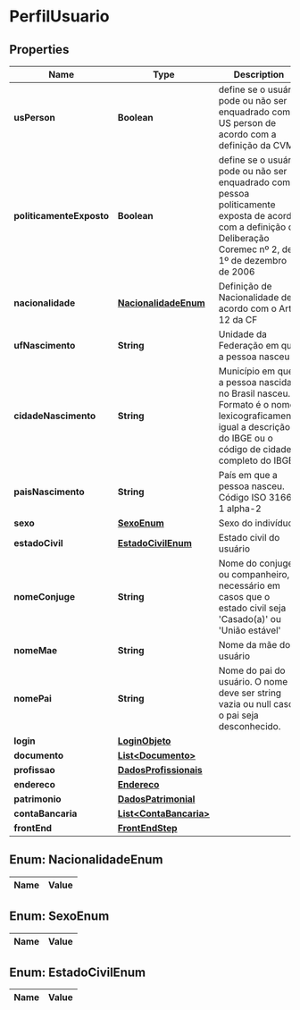 

# PerfilUsuario

## Properties

Name | Type | Description | Notes
------------ | ------------- | ------------- | -------------
**usPerson** | **Boolean** | define se o usuário pode ou não ser enquadrado como US person de acordo com a definição da CVM |  [optional]
**politicamenteExposto** | **Boolean** | define se o usuário pode ou não ser enquadrado como pessoa politicamente exposta de acordo com a definição da Deliberação Coremec nº 2, de 1º de dezembro de 2006 |  [optional]
**nacionalidade** | [**NacionalidadeEnum**](#NacionalidadeEnum) | Definição de Nacionalidade de acordo com o Art. 12 da CF |  [optional]
**ufNascimento** | **String** | Unidade da Federação em que a pessoa nasceu |  [optional]
**cidadeNascimento** | **String** | Município em que a pessoa nascida no Brasil nasceu. Formato é o nome lexicograficamente igual a descrição do IBGE ou o código de cidade completo do IBGE |  [optional]
**paisNascimento** | **String** | País em que a pessoa nasceu. Código ISO 3166-1 alpha-2 |  [optional]
**sexo** | [**SexoEnum**](#SexoEnum) | Sexo do indivíduo |  [optional]
**estadoCivil** | [**EstadoCivilEnum**](#EstadoCivilEnum) | Estado civil do usuário |  [optional]
**nomeConjuge** | **String** | Nome do conjuge ou companheiro, necessário em casos que o estado civil seja &#39;Casado(a)&#39; ou &#39;União estável&#39; |  [optional]
**nomeMae** | **String** | Nome da mãe do usuário | 
**nomePai** | **String** | Nome do pai do usuário. O nome deve ser string vazia ou null caso o pai seja desconhecido. |  [optional]
**login** | [**LoginObjeto**](LoginObjeto.md) |  |  [optional]
**documento** | [**List&lt;Documento&gt;**](Documento.md) |  | 
**profissao** | [**DadosProfissionais**](DadosProfissionais.md) |  |  [optional]
**endereco** | [**Endereco**](Endereco.md) |  | 
**patrimonio** | [**DadosPatrimonial**](DadosPatrimonial.md) |  |  [optional]
**contaBancaria** | [**List&lt;ContaBancaria&gt;**](ContaBancaria.md) |  |  [optional]
**frontEnd** | [**FrontEndStep**](FrontEndStep.md) |  |  [optional]


## Enum: NacionalidadeEnum

Name | Value
---- | -----


## Enum: SexoEnum

Name | Value
---- | -----


## Enum: EstadoCivilEnum

Name | Value
---- | -----




